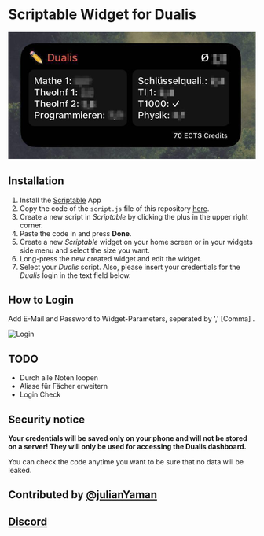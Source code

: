 # Scriptable Widget for Dualis
![](widget.jpg)
## Installation
1. Install the [Scriptable](https://apps.apple.com/us/app/scriptable/id1405459188?ign-mpt=uo%3D4) App
2. Copy the code of the `script.js` file of this repository [here](https://github.com/corusm/dualis-widget/blob/main/script.js).
3. Create a new script in *Scriptable* by clicking the plus in the upper right corner.
4. Paste the code in and press **Done**.
5. Create a new *Scriptable* widget on your home screen or in your widgets side menu and select
the size you want.
6. Long-press the new created widget and edit the widget. 
7. Select your *Dualis* script. Also, please insert your credentials for the *Dualis* login
in the text field below. 

## How to Login
Add E-Mail and Password to Widget-Parameters, seperated by ',' [Comma] .

<img src="https://raw.githubusercontent.com/corusm/dualis-widget/main/login.jpg" alt="Login" height="400px">


## TODO
- Durch alle Noten loopen
- Aliase für Fächer erweitern
- Login Check

## Security notice
**Your credentials will be saved only on your phone and will not be stored on a server!
They will only be used for accessing the Dualis dashboard.**

You can check the code anytime you want to be sure that no data will be leaked.

## Contributed by [@julianYaman](https://github.com/julianYaman)
## [Discord](https://discord.gg/nDRgjsbbHx)

